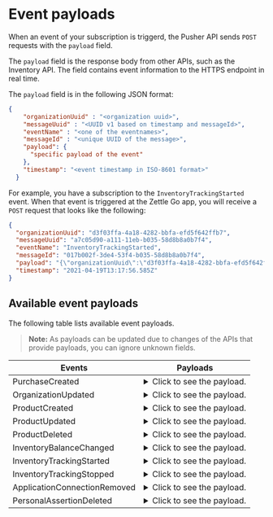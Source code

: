Event payloads
=====================
When an event of your subscription is triggerd, the Pusher API sends `POST` requests with the `payload` field.

The `payload` field is the response body from other APIs, such as the Inventory API. The field contains event information to the HTTPS endpoint in real time.
 
The `payload` field is in the following JSON format:

```json
{
    "organizationUuid" : "<organization uuid>",
    "messageUuid" : "<UUID v1 based on timestamp and messageId>",
    "eventName" : "<one of the eventnames>",
    "messageId" : "<unique UUID of the message>",
    "payload": {
      "specific payload of the event"
    },
    "timestamp": "<event timestamp in ISO-8601 format>"
  }
```
For example, you have a subscription to the `InventoryTrackingStarted` event. When that event is triggered at the Zettle Go app, you will receive a `POST` request that looks like the following:

```json
{
  "organizationUuid": "d3f03ffa-4a18-4282-bbfa-efd5f642ffb7",
  "messageUuid": "a7c05d90-a111-11eb-b035-58d8b8a0b7f4",
  "eventName": "InventoryTrackingStarted",
  "messageId": "017b002f-3de4-53f4-b035-58d8b8a0b7f4",
  "payload": "{\"organizationUuid\":\"d3f03ffa-4a18-4282-bbfa-efd5f642ffb7\",\"productUuid\":\"e4cc8750-a110-11eb-adc0-ffd446d76f99\",\"created\":{\"uuid\":\"7a1abbf4-b5e2-4c70-8b21-f4ec5b00c463\",\"timestamp\":\"2021-04-19T13:17:56.572+0000\",\"userType\":\"USER\",\"clientUuid\":\"51e57b0d-1ea2-48a4-b0a0-91d90424e62c\"}}",
  "timestamp": "2021-04-19T13:17:56.585Z"
}
```
## Available event payloads
The following table lists available event payloads.

> **Note:** As payloads can be updated due to changes of the APIs that provide payloads, you can ignore unknown fields.

<table name="payloadAPITable">
    <thead>
        <tr>
          <th>Events</th>
          <th>Payloads</th>
        </tr>
    </thead>
        <tbody>
        <tr>
           <td>PurchaseCreated</td>
           <td>   
                <details>
                    <summary>Click to see the payload.</summary>
                    <pre>
{
"organizationUuid": "d3f03ffa-4a18-4282-bbfa-efd5f642ffb7",
"messageUuid": "803f68c0-a110-11eb-a1cd-f7dd79ee0866",
"eventName": "PurchaseCreated",
"messageId": "2895af2a-faba-5f51-a1cd-f7dd79ee0866",
"payload": "{\"purchaseUuid\":\"7cdf4ae2-a110-11eb-a7f9-24cfef8c2970\",\"source\":\"POS\",\"userUuid\":\"7a1abbf4-b5e2-4c70-8b21-f4ec5b00c463\",\"currency\":\"GBP\",\"country\":\"GB\",\"amount\":35300,\"vatAmount\":3656,\"timestamp\":1618837780798,\"created\":\"2021-04-19T13:09:40.798+0000\",\"gpsCoordinates\":{\"longitude\":18.11516501942474,\"latitude\":59.31182861328125,\"accuracyMeters\":14.014972079943288},\"purchaseNumber\":12776,\"userDisplayName\":\"John Smith\",\"udid\":\"692e074e16fb8e99cafbce1c975582c1ce8dbd8f\",\"organizationUuid\":\"d3f03ffa-4a18-4282-bbfa-efd5f642ffb7\",\"products\":[{\"id\":\"0\",\"productUuid\":\"4a98a670-7c2e-11eb-bb38-e398536ff6aa\",\"variantUuid\":\"4a98a671-7c2e-11eb-bb38-e398536ff6aa\",\"name\":\"testproduct\",\"variantName\":\"\",\"sku\":\"987\",\"unitPrice\":1200,\"quantity\":\"2\",\"vatPercentage\":0.0,\"taxRates\":[{\"percentage\":0}],\"taxExempt\":false,\"fromLocationUuid\":\"fd4a39a0-e2ef-11e6-ba64-85247ae2a737\",\"toLocationUuid\":\"fd4a87c0-e2ef-11e6-bfe3-78ba29c12242\",\"autoGenerated\":false,\"type\":\"PRODUCT\",\"details\":{}},{\"id\":\"1\",\"productUuid\":\"ffa4e654-987c-11eb-bd32-b9ba7d636d99\",\"variantUuid\":\"018ff152-987d-11eb-8147-faacf6e11cc8\",\"name\":\"Whiskey\",\"variantName\":\"50 cm\",\"sku\":\"The Whiskey - Small\",\"barcode\":\"30955168623\",\"unitPrice\":32900,\"costPrice\":0,\"quantity\":\"1\",\"vatPercentage\":12.5,\"taxRates\":[{\"percentage\":12.5}],\"taxExempt\":false,\"fromLocationUuid\":\"fd4a39a0-e2ef-11e6-ba64-85247ae2a737\",\"toLocationUuid\":\"fd4a87c0-e2ef-11e6-bfe3-78ba29c12242\",\"autoGenerated\":false,\"type\":\"PRODUCT\",\"details\":{}}],\"discounts\":[],\"payments\":[{\"uuid\":\"8031c38c-a110-11eb-a6f8-25ceee8d2871\",\"amount\":35300,\"type\":\"IZETTLE_CASH\",\"attributes\":{\"changeAmount\":0,\"handedAmount\":35300}}],\"references\":{\"checkoutUUID\":\"7cdf4ae2-a110-11eb-a6f8-25ceee8d2871\"},\"taxationMode\":\"INCLUSIVE\",\"taxationType\":\"VAT\"}",
"timestamp": "2021-04-19T13:09:40.812Z"
}
                    </pre>
                </details>
          </td>
        </tr>
       <tr>
           <td>OrganizationUpdated</td>
           <td>
              <details>
                    <summary>Click to see the payload.</summary>
                    <pre>
{
  "organizationUuid": "d3f03ffa-4a18-4282-bbfa-efd5f642ffb7",
  "messageUuid": "ffd31f50-a27d-11eb-a056-6cd78557771d",
  "eventName": "OrganizationUpdated",
  "messageId": "4814342e-6dde-5c46-a056-6cd78557771d",
  "payload": "{\"uuid\":\"d3f03ffa-4a18-4282-bbfa-efd5f642ffb7\",\"name\":\"John Smith\",\"receiptName\":\"Demo GB\",\"city\":\"Edinburgh\",\"zipCode\":\"WHA7 TF1\",\"address\":\"32 mango chutney street\",\"addressLine2\":null,\"optionalText\":\"Opening hours, Instagram account, other information as applicable.\\n\",\"legalName\":\"Joh Smith\",\"legalAddress\":\"20 Whitcomb St\",\"legalAddressLine2\":null,\"legalZipCode\":\"WC2H7HA\",\"legalCity\":\"London\",\"legalState\":null,\"phoneNumber\":\"\",\"webSite\":\"www.anothercoffeshop.com\",\"contactEmail\":\"demo.gb@izettle.com\",\"receiptEmail\":\"demo.gb@izettle.com\",\"legalEntityType\":\"COMPANY\",\"legalEntityNr\":\"011184GB\",\"vatNr\":null,\"vatPercentage\":20.0,\"country\":\"GB\",\"language\":\"en\",\"currency\":\"GBP\",\"profileImageUrl\":\"https://image.izettle.com/profileimage/[size]/4Vjoq2vHcV5Y6PB1iKC24IToX-o.png\",\"created\":\"2014-04-28T18:12:51.335+0000\",\"ownerUuid\":\"7a1abbf4-b5e2-4c70-8b21-f4ec5b00c463\",\"customerStatus\":\"PAUSED\",\"usesVat\":true,\"customerType\":\"SelfEmployed\",\"taxationType\":\"VAT\",\"taxationMode\":\"INCLUSIVE\",\"timeZone\":\"Europe/London\"}",
  "timestamp": "2021-04-21T08:46:01.157Z"
}
                    </pre>
                </details>
          </td>
        </tr>
        <tr>
           <td>ProductCreated</td>
           <td>
                <details>
                    <summary>Click to see the payload.</summary>
                    <pre>
{
  "organizationUuid": "d3f03ffa-4a18-4282-bbfa-efd5f642ffb7",
  "messageUuid": "551a6040-a111-11eb-ba26-b7391d80f596",
  "eventName": "ProductCreated",
  "messageId": "76ddefce-9939-51e3-ba26-b7391d80f596",
  "payload": "{\"uuid\":\"e4cc8750-a110-11eb-adc0-ffd446d76f99\",\"organizationUuid\":\"d3f03ffa-4a18-4282-bbfa-efd5f642ffb7\",\"name\":\"Apple watch\",\"variants\":[{\"uuid\":\"4745e110-a111-11eb-adc0-ffd446d76f99\",\"name\":\"35mm\",\"price\":{\"amount\":100000,\"currencyId\":\"GBP\"},\"costPrice\":{\"amount\":70000,\"currencyId\":\"GBP\"},\"options\":[{\"name\":\"Size\",\"value\":\"35mm\"}]},{\"uuid\":\"49bcd480-a111-11eb-adc0-ffd446d76f99\",\"name\":\"40mm\",\"price\":{\"amount\":100000,\"currencyId\":\"GBP\"},\"costPrice\":{\"amount\":70000,\"currencyId\":\"GBP\"},\"options\":[{\"name\":\"Size\",\"value\":\"40mm\"}]}],\"vatPercentage\":\"12.5\",\"online\":{\"status\":\"HIDDEN\",\"seo\":{\"slug\":\"apple-watch\"}},\"variantOptionDefinitions\":{\"definitions\":[{\"name\":\"Size\",\"properties\":[{\"value\":\"35mm\"},{\"value\":\"40mm\"}]}]},\"etag\":\"D3605CCA2DDF8F2E471663C241F2DB16\",\"updated\":\"2021-04-19T13:15:37.904+0000\",\"updatedByUserUuid\":\"7a1abbf4-b5e2-4c70-8b21-f4ec5b00c463\",\"created\":\"2021-04-19T13:15:37.904+0000\",\"createdByUserUuid\":\"7a1abbf4-b5e2-4c70-8b21-f4ec5b00c463\",\"category\":{\"uuid\":\"edac41d0-a110-11eb-adc0-ffd446d76f99\",\"name\":\"Gadgets\"},\"taxExempt\":false}",
  "timestamp": "2021-04-19T13:15:37.924Z"
}
                    </pre>
                </details>
           </td>
        </tr>
        <tr>
           <td>ProductUpdated</td>
           <td>
                <details>
                    <summary>Click to see the payload.</summary>
                        <pre>
{
  "organizationUuid": "d3f03ffa-4a18-4282-bbfa-efd5f642ffb7",
  "messageUuid": "81f0a5c0-a111-11eb-ae5c-06b6f17d9862",
  "eventName": "ProductUpdated",
  "messageId": "b3155e41-7478-5c04-ae5c-06b6f17d9862",
  "payload": "{\"organizationUuid\":\"d3f03ffa-4a18-4282-bbfa-efd5f642ffb7\",\"newEntity\":{\"uuid\":\"e4cc8750-a110-11eb-adc0-ffd446d76f99\",\"organizationUuid\":\"d3f03ffa-4a18-4282-bbfa-efd5f642ffb7\",\"name\":\"Apple watch\",\"variants\":[{\"uuid\":\"4745e110-a111-11eb-adc0-ffd446d76f99\",\"name\":\"35mm\",\"price\":{\"amount\":100000,\"currencyId\":\"GBP\"},\"costPrice\":{\"amount\":70000,\"currencyId\":\"GBP\"},\"options\":[{\"name\":\"Size\",\"value\":\"35mm\"}]},{\"uuid\":\"49bcd480-a111-11eb-adc0-ffd446d76f99\",\"name\":\"40mm\",\"price\":{\"amount\":100000,\"currencyId\":\"GBP\"},\"costPrice\":{\"amount\":70000,\"currencyId\":\"GBP\"},\"options\":[{\"name\":\"Size\",\"value\":\"40mm\"}]},{\"uuid\":\"818c1790-a111-11eb-a12d-27f70b8c1ae1\",\"name\":\"50mm\",\"price\":{\"amount\":100000,\"currencyId\":\"GBP\"},\"costPrice\":{\"amount\":70000,\"currencyId\":\"GBP\"},\"options\":[{\"name\":\"Size\",\"value\":\"50mm\"}]}],\"vatPercentage\":\"12.5\",\"online\":{\"status\":\"HIDDEN\",\"seo\":{\"slug\":\"apple-watch\"}},\"variantOptionDefinitions\":{\"definitions\":[{\"name\":\"Size\",\"properties\":[{\"value\":\"35mm\"},{\"value\":\"40mm\"},{\"value\":\"50mm\"}]}]},\"etag\":\"C8F325B83BE858FCEA6C3540E2EC1B9D\",\"updated\":\"2021-04-19T13:16:53.135+0000\",\"updatedByUserUuid\":\"7a1abbf4-b5e2-4c70-8b21-f4ec5b00c463\",\"created\":\"2021-04-19T13:15:37.904+0000\",\"createdByUserUuid\":\"7a1abbf4-b5e2-4c70-8b21-f4ec5b00c463\",\"category\":{\"uuid\":\"edac41d0-a110-11eb-adc0-ffd446d76f99\",\"name\":\"Gadgets\"},\"taxExempt\":false},\"oldEntity\":{\"uuid\":\"e4cc8750-a110-11eb-adc0-ffd446d76f99\",\"organizationUuid\":\"d3f03ffa-4a18-4282-bbfa-efd5f642ffb7\",\"name\":\"Apple watch\",\"variants\":[{\"uuid\":\"4745e110-a111-11eb-adc0-ffd446d76f99\",\"name\":\"35mm\",\"price\":{\"amount\":100000,\"currencyId\":\"GBP\"},\"costPrice\":{\"amount\":70000,\"currencyId\":\"GBP\"},\"options\":[{\"name\":\"Size\",\"value\":\"35mm\"}]},{\"uuid\":\"49bcd480-a111-11eb-adc0-ffd446d76f99\",\"name\":\"40mm\",\"price\":{\"amount\":100000,\"currencyId\":\"GBP\"},\"costPrice\":{\"amount\":70000,\"currencyId\":\"GBP\"},\"options\":[{\"name\":\"Size\",\"value\":\"40mm\"}]}],\"vatPercentage\":\"12.5\",\"online\":{\"status\":\"HIDDEN\",\"seo\":{\"slug\":\"apple-watch\"}},\"variantOptionDefinitions\":{\"definitions\":[{\"name\":\"Size\",\"properties\":[{\"value\":\"35mm\"},{\"value\":\"40mm\"}]}]},\"etag\":\"D3605CCA2DDF8F2E471663C241F2DB16\",\"updated\":\"2021-04-19T13:15:37.904+0000\",\"updatedByUserUuid\":\"7a1abbf4-b5e2-4c70-8b21-f4ec5b00c463\",\"created\":\"2021-04-19T13:15:37.904+0000\",\"createdByUserUuid\":\"7a1abbf4-b5e2-4c70-8b21-f4ec5b00c463\",\"category\":{\"uuid\":\"edac41d0-a110-11eb-adc0-ffd446d76f99\",\"name\":\"Gadgets\"},\"taxExempt\":false}}",
  "timestamp": "2021-04-19T13:16:53.148Z"
}
                        </pre>             
                </details>
           </td>
        </tr>
        <tr>
           <td>ProductDeleted</td>
           <td>
                <details>
                    <summary>Click to see the payload.</summary>
                    <pre>
{
  "organizationUuid": "d3f03ffa-4a18-4282-bbfa-efd5f642ffb7",
  "messageUuid": "3cba7cf0-a112-11eb-83ae-7c05c9e5be57",
  "eventName": "ProductDeleted",
  "messageId": "c10924f2-4fdb-585b-83ae-7c05c9e5be57",
  "payload": "{\"uuid\":\"e4cc8750-a110-11eb-adc0-ffd446d76f99\",\"organizationUuid\":\"d3f03ffa-4a18-4282-bbfa-efd5f642ffb7\",\"name\":\"Apple watch\",\"variants\":[{\"uuid\":\"4745e110-a111-11eb-adc0-ffd446d76f99\",\"name\":\"35mm\",\"price\":{\"amount\":100000,\"currencyId\":\"GBP\"},\"costPrice\":{\"amount\":70000,\"currencyId\":\"GBP\"},\"options\":[{\"name\":\"Size\",\"value\":\"35mm\"}]},{\"uuid\":\"49bcd480-a111-11eb-adc0-ffd446d76f99\",\"name\":\"40mm\",\"price\":{\"amount\":100000,\"currencyId\":\"GBP\"},\"costPrice\":{\"amount\":70000,\"currencyId\":\"GBP\"},\"options\":[{\"name\":\"Size\",\"value\":\"40mm\"}]},{\"uuid\":\"818c1790-a111-11eb-a12d-27f70b8c1ae1\",\"name\":\"50mm\",\"price\":{\"amount\":100000,\"currencyId\":\"GBP\"},\"costPrice\":{\"amount\":70000,\"currencyId\":\"GBP\"},\"options\":[{\"name\":\"Size\",\"value\":\"50mm\"}]}],\"vatPercentage\":\"12.5\",\"online\":{\"status\":\"HIDDEN\",\"seo\":{\"slug\":\"apple-watch\"}},\"variantOptionDefinitions\":{\"definitions\":[{\"name\":\"Size\",\"properties\":[{\"value\":\"35mm\"},{\"value\":\"40mm\"},{\"value\":\"50mm\"}]}]},\"etag\":\"A541299C4A60B6A1DFB17C0B138FF09A\",\"updated\":\"2021-04-19T13:22:06.507+0000\",\"updatedByUserUuid\":\"7a1abbf4-b5e2-4c70-8b21-f4ec5b00c463\",\"created\":\"2021-04-19T13:15:37.904+0000\",\"createdByUserUuid\":\"7a1abbf4-b5e2-4c70-8b21-f4ec5b00c463\",\"category\":{\"uuid\":\"edac41d0-a110-11eb-adc0-ffd446d76f99\",\"name\":\"Gadgets\"},\"taxExempt\":false}",
  "timestamp": "2021-04-19T13:22:06.527Z"
}
                    </pre>                    
                </details>
           </td>
        </tr>
        <tr>
           <td>InventoryBalanceChanged</td>
           <td>
                <details>
                    <summary>Click to see the payload.</summary>
                    <pre>
{
  "organizationUuid": "d3f03ffa-4a18-4282-bbfa-efd5f642ffb7",
  "messageUuid": "b0f05af0-a111-11eb-89a6-faa68186fd9c",
  "eventName": "InventoryBalanceChanged",
  "messageId": "79bfa251-04d5-5f8c-89a6-faa68186fd9c",
  "payload": "{\"organizationUuid\":\"d3f03ffa-4a18-4282-bbfa-efd5f642ffb7\",\"updated\":{\"uuid\":\"7a1abbf4-b5e2-4c70-8b21-f4ec5b00c463\",\"timestamp\":\"2021-04-19T13:18:11.966+0000\",\"userType\":\"USER\",\"clientUuid\":\"51e57b0d-1ea2-48a4-b0a0-91d90424e62c\"},\"balanceBefore\":[{\"organizationUuid\":\"d3f03ffa-4a18-4282-bbfa-efd5f642ffb7\",\"locationUuid\":\"fd4a39a0-e2ef-11e6-ba64-85247ae2a737\",\"productUuid\":\"e4cc8750-a110-11eb-adc0-ffd446d76f99\",\"variantUuid\":\"4745e110-a111-11eb-adc0-ffd446d76f99\",\"balance\":\"0\"}],\"balanceAfter\":[{\"organizationUuid\":\"d3f03ffa-4a18-4282-bbfa-efd5f642ffb7\",\"locationUuid\":\"fd4a39a0-e2ef-11e6-ba64-85247ae2a737\",\"productUuid\":\"e4cc8750-a110-11eb-adc0-ffd446d76f99\",\"variantUuid\":\"4745e110-a111-11eb-adc0-ffd446d76f99\",\"created\":\"2021-04-19T13:18:11.992+0000\",\"balance\":\"5\"}],\"externalUuid\":null}",
  "timestamp": "2021-04-19T13:18:11.999Z"
}
                    </pre>
                </details>
           </td>
        </tr>
        <tr>
           <td>InventoryTrackingStarted</td>
           <td>
                <details>
                    <summary>Click to see the payload.</summary>
                    <pre>
{
  "organizationUuid": "d3f03ffa-4a18-4282-bbfa-efd5f642ffb7",
  "messageUuid": "a7c05d90-a111-11eb-b035-58d8b8a0b7f4",
  "eventName": "InventoryTrackingStarted",
  "messageId": "017b002f-3de4-53f4-b035-58d8b8a0b7f4",
  "payload": "{\"organizationUuid\":\"d3f03ffa-4a18-4282-bbfa-efd5f642ffb7\",\"productUuid\":\"e4cc8750-a110-11eb-adc0-ffd446d76f99\",\"created\":{\"uuid\":\"7a1abbf4-b5e2-4c70-8b21-f4ec5b00c463\",\"timestamp\":\"2021-04-19T13:17:56.572+0000\",\"userType\":\"USER\",\"clientUuid\":\"51e57b0d-1ea2-48a4-b0a0-91d90424e62c\"}}",
  "timestamp": "2021-04-19T13:17:56.585Z"
}
                    </pre>                    
                </details>
           </td>
        </tr>
        <tr>
           <td>InventoryTrackingStopped</td>
           <td>
                <details>
                    <summary>Click to see the payload.</summary>
                    <pre>
{
  "organizationUuid": "d3f03ffa-4a18-4282-bbfa-efd5f642ffb7",
  "messageUuid": "0ea72390-a112-11eb-b3ab-09823e1f95ae",
  "eventName": "InventoryTrackingStopped",
  "messageId": "7faa5175-bbee-54c5-b3ab-09823e1f95ae",
  "payload": "{\"organizationUuid\":\"d3f03ffa-4a18-4282-bbfa-efd5f642ffb7\",\"productUuid\":\"e4cc8750-a110-11eb-adc0-ffd446d76f99\",\"changeInformation\":{\"uuid\":\"7a1abbf4-b5e2-4c70-8b21-f4ec5b00c463\",\"timestamp\":\"2021-04-19T13:20:49.213+0000\",\"userType\":\"USER\",\"clientUuid\":\"51e57b0d-1ea2-48a4-b0a0-91d90424e62c\"}}",
  "timestamp": "2021-04-19T13:20:49.225Z"
}
                    </pre>                    
                </details>
           </td>
        </tr>
        <tr>
           <td>ApplicationConnectionRemoved</td>
           <td>
                <details>
                    <summary>Click to see the payload.</summary>
                    <pre>
{
  "organizationUuid": "d3f03ffa-4a18-4282-bbfa-efd5f642ffb7",
  "messageUuid": "d2f13efb-4b19-4383-bafb-eed4f743feb6",
  "eventName": "ApplicationConnectionRemoved",
  "messageId": "6f4dcdca-a112-11eb-b0cb-e3e42e57ccb6",
  "payload": "{\"type\":\"ApplicationConnectionRemoved\"}",
  "timestamp": "2021-04-19T13:23:31.378548Z"
}
                    </pre>                    
                </details>
           </td>
        </tr>       
        <tr>
           <td>PersonalAssertionDeleted</td>
           <td>
                <details>
                    <summary>Click to see the payload.</summary>
                    <pre>
{
  "organizationUuid": "d3f03ffa-4a18-4282-bbfa-efd5f642ffb7",
  "messageUuid": "d2f13efb-4b19-4383-bafb-eed4f743feb6",
  "eventName": "ApplicationConnectionRemoved",
  "messageId": "749c48d8-a117-11eb-a3a5-500f90ac24f7",
  "payload": "{\"type\":\"PersonalAssertionDeleted\"}",
  "timestamp": "2021-04-19T13:59:27.765129Z"
}
                    </pre>                    
                </details>
          </td>
        </tbody>
</table>
